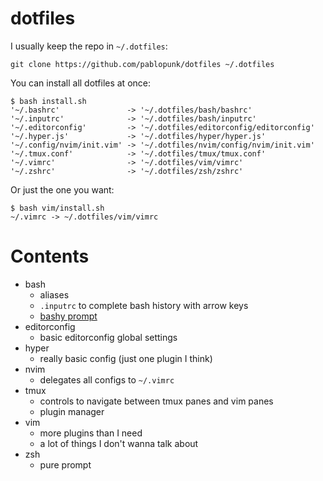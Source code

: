 # dotfiles

I usually keep the repo in `~/.dotfiles`:

```shell
git clone https://github.com/pablopunk/dotfiles ~/.dotfiles
```

You can install all dotfiles at once:

```shell
$ bash install.sh
'~/.bashrc'               -> '~/.dotfiles/bash/bashrc'
'~/.inputrc'              -> '~/.dotfiles/bash/inputrc'
'~/.editorconfig'         -> '~/.dotfiles/editorconfig/editorconfig'
'~/.hyper.js'             -> '~/.dotfiles/hyper/hyper.js'
'~/.config/nvim/init.vim' -> '~/.dotfiles/nvim/config/nvim/init.vim'
'~/.tmux.conf'            -> '~/.dotfiles/tmux/tmux.conf'
'~/.vimrc'                -> '~/.dotfiles/vim/vimrc'
'~/.zshrc'                -> '~/.dotfiles/zsh/zshrc'
```

Or just the one you want:

```shell
$ bash vim/install.sh
~/.vimrc -> ~/.dotfiles/vim/vimrc
```

# Contents

- bash
  - aliases
  - `.inputrc` to complete bash history with arrow keys
  - [bashy prompt](https://github.com/pablopunk/bashy)
- editorconfig
  - basic editorconfig global settings
- hyper
  - really basic config (just one plugin I think)
- nvim
  - delegates all configs to `~/.vimrc`
- tmux
  - controls to navigate between tmux panes and vim panes
  - plugin manager
- vim
  - more plugins than I need
  - a lot of things I don't wanna talk about
- zsh
  - pure prompt
